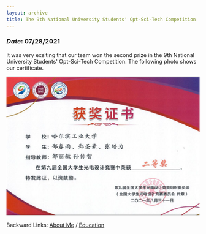 ```yaml
---
layout: archive
title: The 9th National University Students' Opt-Sci-Tech Competition
---
```

### *Date*: 07/28/2021

It was very exsiting that our team won the second prize in the 9th National University Students' Opt-Sci-Tech Competition. The following photo shows our certificate.

<img src="/news/imgs/opt-ele.png">

Backward Links: [About Me](../_pages/about.md) / [Education](../_pages/education.md)


